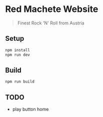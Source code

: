 # Red Machete Website

> Finest Rock 'N' Roll from Austria

## Setup

```bash
npm install
npm run dev
```

## Build

```bash
npm run build
```

## TODO

- play button home
